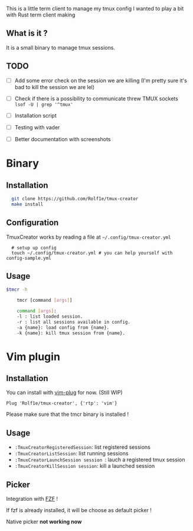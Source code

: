 This is a little term client to manage my tmux config 
I wanted to play a bit with Rust term client making


## What is it ?
It is a small binary to manage tmux sessions. 

## TODO
 - [ ] Add some error check on the session we are killing (I'm pretty sure it's
   bad to kill the session we are lel)
 - [ ] Check if there is a possibility to communicate threw TMUX sockets ` lsof -U | grep '^tmux'`
 - [ ] Installation script
 - [ ] Testing with vader
 - [ ] Better documentation with screenshots


# Binary 
## Installation 
```bash
  git clone https://github.com/Rolf1e/tmux-creator
  make install
``` 
## Configuration
TmuxCreator works by reading a file at `~/.config/tmux-creator.yml`
```
  # setup up config 
  touch ~/.config/tmux-creator.yml # you can help yourself with config-sample.yml
``` 
## Usage
```bash
$tmcr -h

    tmcr [command [args]]

    command [args]:
    -l : list loaded session.
    -r : list all sessions available in config.
    -a {name}: load config from {name}.
    -k {name}: kill tmux session from {name}.
```


# Vim plugin
## Installation 
You can install with [vim-plug](https://github.com/junegunn/vim-plug) for now. (Still WIP)

`Plug 'Rolf1e/tmux-creator', {'rtp': 'vim'}`

Please make sure that the tmcr binary is installed !

## Usage
- `:TmuxCreatorRegisteredSession`: list registered sessions
- `:TmuxCreatorListSession`: list running sessions
- `:TmuxCreatorLaunchSession session `: lauch a registered tmux session 
- `:TmuxCreatorKillSession session`: kill a launched session

## Picker
Integration with [FZF](https://github.com/junegunn/fzf.vim) !

If fzf is already installed, it will be choose as default picker !

Native picker **not working now**

